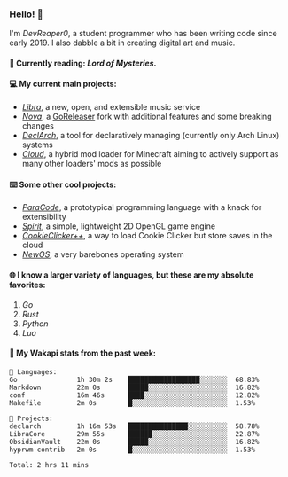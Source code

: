 ### Hello! 👋

I'm _DevReaper0_, a student programmer who has been writing code since early 2019. I also dabble a bit in creating digital art and music.

#### 📖 Currently reading: *Lord of Mysteries*.

#### 💻 My current main projects:

-   _[Libra](https://github.com/LibraMusic)_, a new, open, and extensible music service
-   _[Nova](https://github.com/LibraMusic/Nova)_, a [GoReleaser](https://github.com/goreleaser/goreleaser) fork with additional features and some breaking changes
-   _[DeclArch](https://github.com/DevReaper0/declarch)_, a tool for declaratively managing (currently only Arch Linux) systems
-   _[Cloud](https://github.com/CloudLoaderMC/CloudLoader)_, a hybrid mod loader for Minecraft aiming to actively support as many other loaders' mods as possible

#### ⌨️ Some other cool projects:

-   _[ParaCode](https://github.com/ParaCodeLang/ParaCode)_, a prototypical programming language with a knack for extensibility
-   _[Spirit](https://gitlab.com/DevReaper0/SpiritEngine)_, a simple, lightweight 2D OpenGL game engine
-   _[CookieClicker++](https://github.com/DevReaper0/CookieClickerPlusPlus)_, a way to load Cookie Clicker but store saves in the cloud
-   _[NewOS](https://github.com/DevReaper0/NewOS)_, a very barebones operating system

#### 🌐 I know a larger variety of languages, but these are my absolute favorites:

1. _Go_
2. _Rust_
3. _Python_
4. _Lua_

#### 📡 My Wakapi stats from the past week:

```text
💾 Languages:
Go               1h 30m 2s    ██████████████████░░░░░░░  68.83%
Markdown         22m 0s       █████░░░░░░░░░░░░░░░░░░░░  16.82%
conf             16m 46s      ████░░░░░░░░░░░░░░░░░░░░░  12.82%
Makefile         2m 0s        █░░░░░░░░░░░░░░░░░░░░░░░░  1.53%

💼 Projects:
declarch         1h 16m 53s   ███████████████░░░░░░░░░░  58.78%
LibraCore        29m 55s      ██████░░░░░░░░░░░░░░░░░░░  22.87%
ObsidianVault    22m 0s       █████░░░░░░░░░░░░░░░░░░░░  16.82%
hyprwm-contrib   2m 0s        █░░░░░░░░░░░░░░░░░░░░░░░░  1.53%

Total: 2 hrs 11 mins
```
